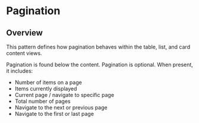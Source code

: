 # Pagination

## Overview

This pattern defines how pagination behaves within the table, list, and card content views.

Pagination is found below the content. Pagination is optional. When present, it includes:

* Number of items on a page
* Items currently displayed
* Current page / navigate to specific page
* Total number of pages
* Navigate to the next or previous page
* Navigate to the first or last page
